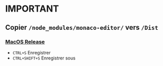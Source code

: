 # IMPORTANT
## Copier `/node_modules/monaco-editor/` vers `/Dist`

### [MacOS Release](https://github.com/Rimsoo/Tauri/releases/download/v1/Tauri_0.1.0_x64.dmg)

- `CTRL+S` Enregistrer
- `CTRL+SHIFT+S` Enregistrer sous
